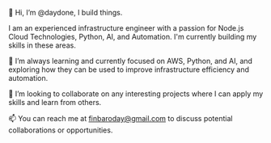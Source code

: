 👋 Hi, I’m @daydone, I build things.

I am an experienced infrastructure engineer with a passion for Node.js Cloud Technologies, Python, AI, and Automation. I'm currently building my skills in these areas.

🌱 I’m always learning and currently focused on AWS, Python, and AI, and exploring how they can be used to improve infrastructure efficiency and automation.

💞️ I’m looking to collaborate on any interesting projects where I can apply my skills and learn from others.

📫 You can reach me at finbaroday@gmail.com to discuss potential collaborations or opportunities.
